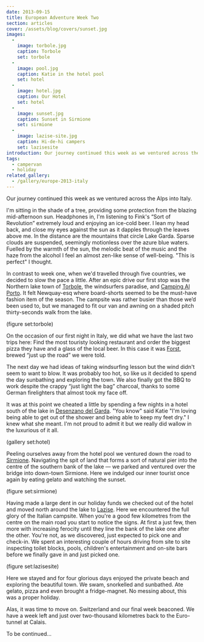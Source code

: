 ```yaml
---
date: 2013-09-15
title: European Adventure Week Two
section: articles
cover: /assets/blog/covers/sunset.jpg
images:
  - 
    image: torbole.jpg
    caption: Torbole
    set: torbole
  - 
    image: pool.jpg
    caption: Katie in the hotel pool
    set: hotel
  - 
    image: hotel.jpg
    caption: Our Hotel
    set: hotel
  - 
    image: sunset.jpg
    caption: Sunset in Sirmione
    set: sirmione
  - 
    image: lazise-site.jpg
    caption: Hi-de-hi campers
    set: lazisesite
introduction: Our journey continued this week as we ventured across the Alps into Italy.
tags:
  - campervan
  - holiday
related_gallery:
  - /gallery/europe-2013-italy
---
```

Our journey continued this week as we ventured across the Alps into Italy.

I'm sitting in the shade of a tree, providing some protection from the blazing mid-afternoon sun. Headphones in, I'm listening to Fink's “Sort of Revolution” extremely loud and enjoying an ice-cold beer. I lean my head back, and close my eyes against the sun as it dapples through the leaves above me. In the distance are the mountains that circle Lake Garda. Sparse clouds are suspended, seemingly motionless over the azure blue waters. Fuelled by the warmth of the sun, the melodic beat of the music and the haze from the alcohol I feel an almost zen-like sense of well-being. "This is perfect" I thought. 

In contrast to week one, when we'd travelled through five countries, we decided to slow the pace a little. After an epic drive our first stop was the Northern lake town of [Torbole](http://en.wikipedia.org/wiki/Nago–Torbole), the windsurfers paradise, and [Camping Al Porto](http://www.campingalporto.it/camp/). It felt Newquay-esq where board-shorts seemed to be the must-have fashion item of the season. The campsite was rather busier than those we’d been used to, but we managed to fit our van and awning on a shaded pitch thirty-seconds walk from the lake.

(figure set:torbole)

On the occasion of our first night in Italy, we did what we have the last two trips here: Find the most touristy looking restaurant and order the biggest pizza they have and a glass of the local beer. In this case it was [Forst](http://www.forst.it/eng), brewed “just up the road” we were told. 

The next day we had ideas of taking windsurfing lesson but the wind didn't seem to want to blow. It was probably too hot, so like us it decided to spend the day sunbathing and exploring the town. We also finally got the BBQ to work despite the crappy “just light the bag” charcoal, thanks to some German firelighters that almost took my face off. 

It was at this point we cheated a little by spending a few nights in a hotel south of the lake in [Desenzano del Garda](http://en.wikipedia.org/wiki/Desenzano_del_Garda). "You know" said Katie "I'm loving being able to get out of the shower and being able to keep my feet dry." I knew what she meant. I'm not proud to admit it but we really did wallow in the luxurious of it all. 

(gallery set:hotel)

Peeling ourselves away from the hotel pool we ventured down the road to [Sirmione](http://en.wikipedia.org/wiki/Sirmione). Navigating the spit of land that forms a sort of natural pier into the centre of the southern bank of the lake — we parked and ventured over the bridge into down-town Sirmione. Here we indulged our inner tourist once again by eating gelato and watching the sunset. 

(figure set:sirmione)

Having made a large dent in our holiday funds we checked out of the hotel and moved north around the lake to [Lazise](http://en.wikipedia.org/wiki/Lazise). Here we encountered the full glory of the Italian campsite. When you're a good few kilometres from the centre on the main road you start to notice the signs. At first a just few, then more with increasing ferocity until they line the bank of the lake one after the other. You're not, as we discovered, just expected to pick one and check-in. We spent an interesting couple of hours driving from site to site inspecting toilet blocks, pools, children's entertainment and on-site bars before we finally gave in and just picked one.

(figure set:lazisesite)

Here we stayed and for four glorious days enjoyed the private beach and exploring the beautiful town. We swam, snorkelled and sunbathed. Ate gelato, pizza and even brought a fridge-magnet. No messing about, this was a proper holiday.

Alas, it was time to move on. Switzerland and our final week beaconed. We have a week left and just over two-thousand kilometres back to the Euro-tunnel at Calais.

To be continued…